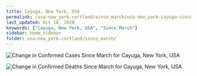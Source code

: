 ```yaml
---
title: Cayuga, New York, USA
permalink: /usa-new_york-cortland/since_march/usa-new_york-cayuga-since_march.html
last_updated: Oct 18, 2020
keywords: ["Cayuga, New York, USA", "Since March"]
sidebar: home_sidebar
folder: usa-new_york-cortland/since_march/
---
```


![Change in Confirmed Cases Since March for Cayuga, New York, USA](/images/graphs/usa-new_york-cayuga-delta_confirmed-since_march_graph.png)

![Change in Confirmed Deaths Since March for Cayuga, New York, USA](/images/graphs/usa-new_york-cayuga-delta_deaths-since_march_graph.png)
